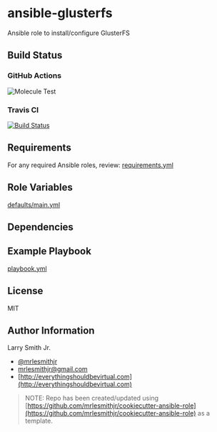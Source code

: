 # ansible-glusterfs

Ansible role to install/configure GlusterFS

## Build Status

### GitHub Actions

![Molecule Test](https://github.com/mrlesmithjr/ansible-glusterfs/workflows/Molecule%20Test/badge.svg)

### Travis CI

[![Build Status](https://travis-ci.org/mrlesmithjr/ansible-glusterfs.svg?branch=master)](https://travis-ci.org/mrlesmithjr/ansible-glusterfs)

## Requirements

For any required Ansible roles, review:
[requirements.yml](requirements.yml)

## Role Variables

[defaults/main.yml](defaults/main.yml)

## Dependencies

## Example Playbook

[playbook.yml](playbook.yml)

## License

MIT

## Author Information

Larry Smith Jr.

- [@mrlesmithjr](https://twitter.com/mrlesmithjr)
- [mrlesmithjr@gmail.com](mailto:mrlesmithjr@gmail.com)
- [http://everythingshouldbevirtual.com](http://everythingshouldbevirtual.com)

> NOTE: Repo has been created/updated using [https://github.com/mrlesmithjr/cookiecutter-ansible-role](https://github.com/mrlesmithjr/cookiecutter-ansible-role) as a template.
